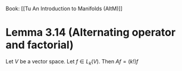 Book: [[Tu An Introduction to Manifolds (AItM)]]
# Lemma 3.14 (Alternating operator and factorial)
Let $V$ be a vector space.
Let $f\in L_{k}(V)$.
Then $Af=(k!)f$
